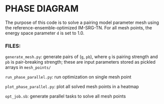 # PHASE DIAGRAM

The purpose of this code is to solve a pairing model parameter mesh using the reference-ensemble-optimized IM-SRG-TN. For all mesh points, the energy space parameter `d` is set to 1.0.

### FILES:

`generate_mesh.py`: generate pairs of (`g`, `pb`), where `g` is pairing strength and `pb` is pair-breaking strength; these are input parameters stored as pickled arrays in `mesh_points/`

`run_phase_parallel.py`: run optimization on single mesh point

`plot_phase_parallel.py`: plot all solved mesh points in a heatmap

`opt_job.sb`: generate parallel tasks to solve all mesh points